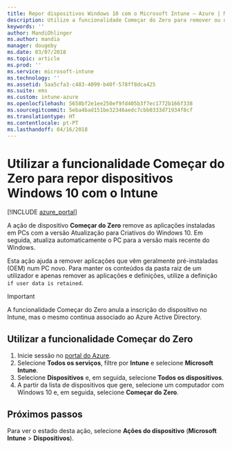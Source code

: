 ```yaml
---
title: Repor dispositivos Windows 10 com o Microsoft Intune – Azure | Microsoft Docs
description: Utilize a funcionalidade Começar do Zero para remover ou desinstalar aplicações de PCs com Windows 10 com o Microsoft Intune.
keywords: ''
author: MandiOhlinger
ms.author: mandia
manager: dougeby
ms.date: 03/07/2018
ms.topic: article
ms.prod: ''
ms.service: microsoft-intune
ms.technology: ''
ms.assetid: 5aa5cfa3-c483-4099-b40f-578ff8dca425
ms.suite: ems
ms.custom: intune-azure
ms.openlocfilehash: 5658bf2e1ee250ef9fd405b3f7ec1772b166f338
ms.sourcegitcommit: 5eba4bad151be32346aedc7cbb0333d71934f8cf
ms.translationtype: HT
ms.contentlocale: pt-PT
ms.lasthandoff: 04/16/2018
---
```

# <a name="use-fresh-start-to-reset-windows-10-devices-with-intune"></a>Utilizar a funcionalidade Começar do Zero para repor dispositivos Windows 10 com o Intune


[!INCLUDE [azure_portal](./includes/azure_portal.md)]

A ação de dispositivo **Começar do Zero** remove as aplicações instaladas em PCs com a versão Atualização para Criativos do Windows 10. Em seguida, atualiza automaticamente o PC para a versão mais recente do Windows.

Esta ação ajuda a remover aplicações que vêm geralmente pré-instaladas (OEM) num PC novo. Para manter os conteúdos da pasta raiz de um utilizador e apenas remover as aplicações e definições, utilize a definição `if user data is retained`.

> [!IMPORTANT]
> A funcionalidade Começar do Zero anula a inscrição do dispositivo no Intune, mas o mesmo continua associado ao Azure Active Directory.

## <a name="use-fresh-start"></a>Utilizar a funcionalidade Começar do Zero

1. Inicie sessão no [portal do Azure](https://portal.azure.com).
2. Selecione **Todos os serviços**, filtre por **Intune** e selecione **Microsoft Intune**.
3. Selecione **Dispositivos** e, em seguida, selecione **Todos os dispositivos**.
4. A partir da lista de dispositivos que gere, selecione um computador com Windows 10 e, em seguida, selecione **Começar do Zero**.

## <a name="next-steps"></a>Próximos passos

Para ver o estado desta ação, selecione **Ações do dispositivo** (**Microsoft Intune** > **Dispositivos**).
